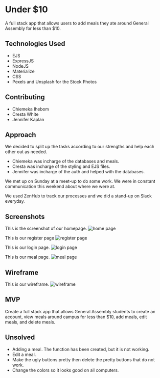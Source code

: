 # Under $10
A full stack app that allows users to add meals they ate around General Assembly for less than $10.

## Technologies Used
- EJS
- ExpressJS
- NodeJS
- Materialize
- CSS
- Pexels and Unsplash for the Stock Photos

## Contributing 
- Chiemeka Ihebom
- Cresta White
- Jennifer Kaplan

## Approach
We decided to split up the tasks according to our strengths and help each other out as needed.

- Chiemeka was incharge of the databases and meals.
- Cresta was incharge of the styling and EJS files.
- Jennifer was incharge of the auth and helped with the databases.

We met up on Sunday at a meet-up to do some work. We were in constant communication this weekend about where we were at.

We used ZenHub to track our processes and we did a stand-up on Slack everyday.

## Screenshots
This is the screenshot of our homepage.
![home page](https://i.imgur.com/WairOPa.jpg)

This is our register page
![register page](https://i.imgur.com/xyOWgIY.png)

This is our login page.
![login page](https://i.imgur.com/ix2QwoD.png)

This is our meal page.
![meal page](https://i.imgur.com/4tHHGjA.png)


## Wireframe

This is our wireframe.
![wireframe](https://i.imgur.com/WrqXZb3.png)

## MVP
Create a full stack app that allows General Assembly students to create an account, view meals around campus for less than $10, add meals, edit meals, and delete meals.

## Unsolved
- Adding a meal. The function has been created, but it is not working.
- Edit a meal.
- Make the ugly buttons pretty then delete the pretty buttons that do not work.
- Change the colors so it looks good on all computers.

